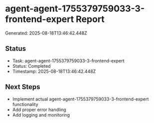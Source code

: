 # agent-agent-1755379759033-3-frontend-expert Report

Generated: 2025-08-18T13:46:42.448Z

## Status
- Task: agent-agent-1755379759033-3-frontend-expert
- Status: Completed
- Timestamp: 2025-08-18T13:46:42.448Z

## Next Steps
- Implement actual agent-agent-1755379759033-3-frontend-expert functionality
- Add proper error handling
- Add logging and monitoring
